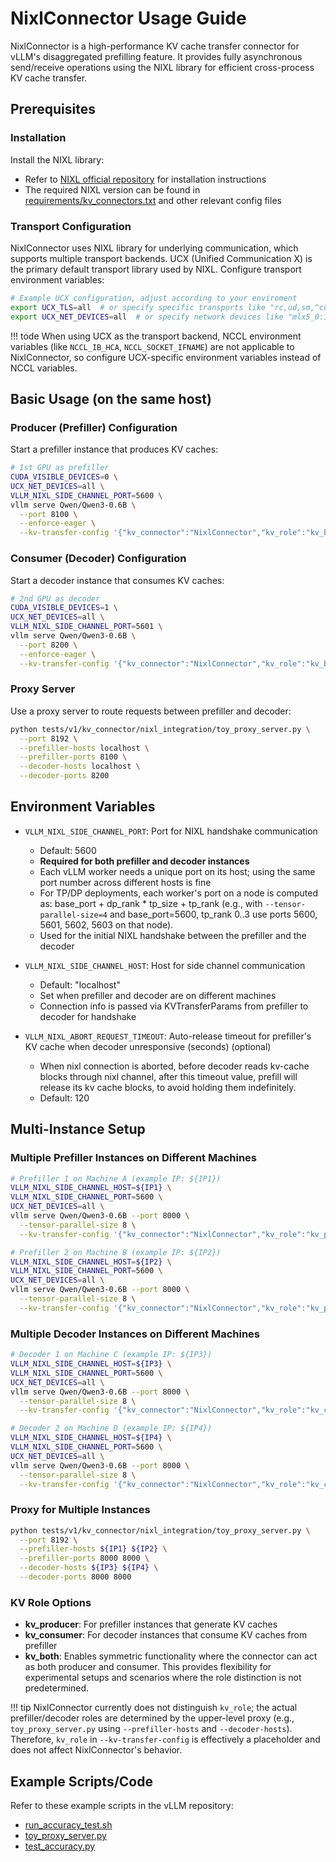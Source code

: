 # NixlConnector Usage Guide

NixlConnector is a high-performance KV cache transfer connector for vLLM's disaggregated prefilling feature. It provides fully asynchronous send/receive operations using the NIXL library for efficient cross-process KV cache transfer.

## Prerequisites

### Installation

Install the NIXL library:

- Refer to [NIXL official repository](https://github.com/ai-dynamo/nixl) for installation instructions
- The required NIXL version can be found in [requirements/kv_connectors.txt](../../requirements/kv_connectors.txt) and other relevant config files

### Transport Configuration

NixlConnector uses NIXL library for underlying communication, which supports multiple transport backends. UCX (Unified Communication X) is the primary default transport library used by NIXL. Configure transport environment variables:

```bash
# Example UCX configuration, adjust according to your enviroment
export UCX_TLS=all  # or specify specific transports like "rc,ud,sm,^cuda_ipc" ..etc
export UCX_NET_DEVICES=all  # or specify network devices like "mlx5_0:1,mlx5_1:1"
```

!!! tode
    When using UCX as the transport backend, NCCL environment variables (like `NCCL_IB_HCA`, `NCCL_SOCKET_IFNAME`) are not applicable to NixlConnector, so configure UCX-specific environment variables instead of NCCL variables.

## Basic Usage (on the same host)

### Producer (Prefiller) Configuration

Start a prefiller instance that produces KV caches:

```bash
# 1st GPU as prefiller
CUDA_VISIBLE_DEVICES=0 \
UCX_NET_DEVICES=all \
VLLM_NIXL_SIDE_CHANNEL_PORT=5600 \
vllm serve Qwen/Qwen3-0.6B \
  --port 8100 \
  --enforce-eager \
  --kv-transfer-config '{"kv_connector":"NixlConnector","kv_role":"kv_both"}'
```

### Consumer (Decoder) Configuration

Start a decoder instance that consumes KV caches:

```bash
# 2nd GPU as decoder
CUDA_VISIBLE_DEVICES=1 \
UCX_NET_DEVICES=all \
VLLM_NIXL_SIDE_CHANNEL_PORT=5601 \
vllm serve Qwen/Qwen3-0.6B \
  --port 8200 \
  --enforce-eager \
  --kv-transfer-config '{"kv_connector":"NixlConnector","kv_role":"kv_both"}'
```

### Proxy Server

Use a proxy server to route requests between prefiller and decoder:

```bash
python tests/v1/kv_connector/nixl_integration/toy_proxy_server.py \
  --port 8192 \
  --prefiller-hosts localhost \
  --prefiller-ports 8100 \
  --decoder-hosts localhost \
  --decoder-ports 8200
```

## Environment Variables

- `VLLM_NIXL_SIDE_CHANNEL_PORT`: Port for NIXL handshake communication
    - Default: 5600
    - **Required for both prefiller and decoder instances**
    - Each vLLM worker needs a unique port on its host; using the same port number across different hosts is fine
    - For TP/DP deployments, each worker's port on a node is computed as: base_port + dp_rank * tp_size + tp_rank (e.g., with `--tensor-parallel-size=4` and base_port=5600, tp_rank 0..3 use ports 5600, 5601, 5602, 5603 on that node).
    - Used for the initial NIXL handshake between the prefiller and the decoder

- `VLLM_NIXL_SIDE_CHANNEL_HOST`: Host for side channel communication
    - Default: "localhost"
    - Set when prefiller and decoder are on different machines
    - Connection info is passed via KVTransferParams from prefiller to decoder for handshake

- `VLLM_NIXL_ABORT_REQUEST_TIMEOUT`: Auto-release timeout for prefiller's KV cache when decoder unresponsive (seconds) (optional)
    - When nixl connection is aborted, before decoder reads kv-cache blocks through nixl channel, after this timeout value, prefill will release its kv cache blocks, to avoid holding them indefinitely.
    - Default: 120

## Multi-Instance Setup

### Multiple Prefiller Instances on Different Machines

```bash
# Prefiller 1 on Machine A (example IP: ${IP1})
VLLM_NIXL_SIDE_CHANNEL_HOST=${IP1} \
VLLM_NIXL_SIDE_CHANNEL_PORT=5600 \
UCX_NET_DEVICES=all \
vllm serve Qwen/Qwen3-0.6B --port 8000 \
  --tensor-parallel-size 8 \
  --kv-transfer-config '{"kv_connector":"NixlConnector","kv_role":"kv_producer"}'

# Prefiller 2 on Machine B (example IP: ${IP2})
VLLM_NIXL_SIDE_CHANNEL_HOST=${IP2} \
VLLM_NIXL_SIDE_CHANNEL_PORT=5600 \
UCX_NET_DEVICES=all \
vllm serve Qwen/Qwen3-0.6B --port 8000 \
  --tensor-parallel-size 8 \
  --kv-transfer-config '{"kv_connector":"NixlConnector","kv_role":"kv_producer"}'
```

### Multiple Decoder Instances on Different Machines

```bash
# Decoder 1 on Machine C (example IP: ${IP3})
VLLM_NIXL_SIDE_CHANNEL_HOST=${IP3} \
VLLM_NIXL_SIDE_CHANNEL_PORT=5600 \
UCX_NET_DEVICES=all \
vllm serve Qwen/Qwen3-0.6B --port 8000 \
  --tensor-parallel-size 8 \
  --kv-transfer-config '{"kv_connector":"NixlConnector","kv_role":"kv_consumer"}'

# Decoder 2 on Machine D (example IP: ${IP4})
VLLM_NIXL_SIDE_CHANNEL_HOST=${IP4} \
VLLM_NIXL_SIDE_CHANNEL_PORT=5600 \
UCX_NET_DEVICES=all \
vllm serve Qwen/Qwen3-0.6B --port 8000 \
  --tensor-parallel-size 8 \
  --kv-transfer-config '{"kv_connector":"NixlConnector","kv_role":"kv_consumer"}'
```

### Proxy for Multiple Instances

```bash
python tests/v1/kv_connector/nixl_integration/toy_proxy_server.py \
  --port 8192 \
  --prefiller-hosts ${IP1} ${IP2} \
  --prefiller-ports 8000 8000 \
  --decoder-hosts ${IP3} ${IP4} \
  --decoder-ports 8000 8000
```

### KV Role Options

- **kv_producer**: For prefiller instances that generate KV caches
- **kv_consumer**: For decoder instances that consume KV caches from prefiller
- **kv_both**: Enables symmetric functionality where the connector can act as both producer and consumer. This provides flexibility for experimental setups and scenarios where the role distinction is not predetermined.

!!! tip
    NixlConnector currently does not distinguish `kv_role`; the actual prefiller/decoder roles are determined by the upper-level proxy (e.g., `toy_proxy_server.py` using `--prefiller-hosts` and `--decoder-hosts`).
    Therefore, `kv_role` in `--kv-transfer-config` is effectively a placeholder and does not affect NixlConnector's behavior.

## Example Scripts/Code

Refer to these example scripts in the vLLM repository:

- [run_accuracy_test.sh](../../tests/v1/kv_connector/nixl_integration/run_accuracy_test.sh)
- [toy_proxy_server.py](../../tests/v1/kv_connector/nixl_integration/toy_proxy_server.py)
- [test_accuracy.py](../../tests/v1/kv_connector/nixl_integration/test_accuracy.py)
